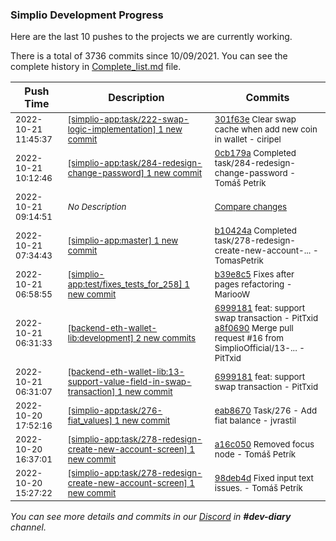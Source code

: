 
### Simplio Development Progress

Here are the last 10 pushes to the projects we are currently working.

There is a total of 3736 commits since 10/09/2021. You can see the complete history in
 [Complete_list.md](Complete_list.md) file.

| Push Time | Description | Commits |
| --- | --- | --- |
| <sub>2022-10-21 11:45:37</sub> | <sub>[[simplio-app:task/222\-swap\-logic\-implementation] 1 new commit](https://github.com/SimplioOfficial/simplio-app/commit/301f63eec6f25af2e34dff996e39fce13e3d9dfc)</sub> | <sub>[301f63e](https://github.com/SimplioOfficial/simplio-app/commit/301f63eec6f25af2e34dff996e39fce13e3d9dfc) Clear swap cache when add new coin in wallet - ciripel</sub> |
| <sub>2022-10-21 10:12:46</sub> | <sub>[[simplio-app:task/284\-redesign\-change\-password] 1 new commit](https://github.com/SimplioOfficial/simplio-app/commit/0cb179a14630318eb540933fa5369f1dcad8054b)</sub> | <sub>[0cb179a](https://github.com/SimplioOfficial/simplio-app/commit/0cb179a14630318eb540933fa5369f1dcad8054b) Completed task/284-redesign-change-password - Tomáš Petrík</sub> |
| <sub>2022-10-21 09:14:51</sub> | <sub>_No Description_</sub> | <sub>[Compare changes](https://github.com/SimplioOfficial/simplio-app/compare/b9eae46bd06c...57fbb2890dad)</sub> |
| <sub>2022-10-21 07:34:43</sub> | <sub>[[simplio-app:master] 1 new commit](https://github.com/SimplioOfficial/simplio-app/commit/b10424a656d2233886abb8ef3102108844ed506d)</sub> | <sub>[b10424a](https://github.com/SimplioOfficial/simplio-app/commit/b10424a656d2233886abb8ef3102108844ed506d) Completed task/278-redesign-create-new-account-... - TomasPetrik</sub> |
| <sub>2022-10-21 06:58:55</sub> | <sub>[[simplio-app:test/fixes\_tests\_for\_258] 1 new commit](https://github.com/SimplioOfficial/simplio-app/commit/b39e8c52d3a3719eab934ad0771dd172dabfb971)</sub> | <sub>[b39e8c5](https://github.com/SimplioOfficial/simplio-app/commit/b39e8c52d3a3719eab934ad0771dd172dabfb971) Fixes after pages refactoring - MariooW</sub> |
| <sub>2022-10-21 06:31:33</sub> | <sub>[[backend-eth-wallet-lib:development] 2 new commits](https://github.com/SimplioOfficial/backend-eth-wallet-lib/compare/d004e1dc380a...a8f0690d6ba9)</sub> | <sub>[6999181](https://github.com/SimplioOfficial/backend-eth-wallet-lib/commit/69991811f00e65912cd6c43e64798cceae597717) feat: support swap transaction - PitTxid<br>[a8f0690](https://github.com/SimplioOfficial/backend-eth-wallet-lib/commit/a8f0690d6ba9bdb81ee59ef02a9d3c3dc39a6a4a) Merge pull request #16 from SimplioOfficial/13-... - PitTxid</sub> |
| <sub>2022-10-21 06:31:07</sub> | <sub>[[backend-eth-wallet-lib:13\-support\-value\-field\-in\-swap\-transaction] 1 new commit](https://github.com/SimplioOfficial/backend-eth-wallet-lib/commit/69991811f00e65912cd6c43e64798cceae597717)</sub> | <sub>[6999181](https://github.com/SimplioOfficial/backend-eth-wallet-lib/commit/69991811f00e65912cd6c43e64798cceae597717) feat: support swap transaction - PitTxid</sub> |
| <sub>2022-10-20 17:52:16</sub> | <sub>[[simplio-app:task/276\-fiat\_values] 1 new commit](https://github.com/SimplioOfficial/simplio-app/commit/eab867023af4a2b8c033acc1c1d8641bd05dd55b)</sub> | <sub>[eab8670](https://github.com/SimplioOfficial/simplio-app/commit/eab867023af4a2b8c033acc1c1d8641bd05dd55b) Task/276 - Add fiat balance - jvrastil</sub> |
| <sub>2022-10-20 16:37:01</sub> | <sub>[[simplio-app:task/278\-redesign\-create\-new\-account\-screen] 1 new commit](https://github.com/SimplioOfficial/simplio-app/commit/a16c050fbf5587db0c60be879204527117c8ac5c)</sub> | <sub>[a16c050](https://github.com/SimplioOfficial/simplio-app/commit/a16c050fbf5587db0c60be879204527117c8ac5c) Removed focus node - Tomáš Petrík</sub> |
| <sub>2022-10-20 15:27:22</sub> | <sub>[[simplio-app:task/278\-redesign\-create\-new\-account\-screen] 1 new commit](https://github.com/SimplioOfficial/simplio-app/commit/98deb4dd8e29aec7e3fb8243170e52f0dd7eaf14)</sub> | <sub>[98deb4d](https://github.com/SimplioOfficial/simplio-app/commit/98deb4dd8e29aec7e3fb8243170e52f0dd7eaf14) Fixed input text issues. - Tomáš Petrík</sub> |

_You can see more details and commits in our [Discord](https://discord.gg/aKhjuwZmdP) in **#dev-diary** channel._
